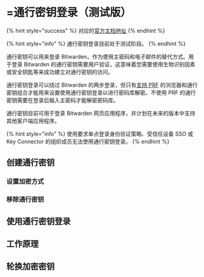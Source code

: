 # =通行密钥登录（测试版）

{% hint style="success" %}
对应的[官方文档地址](https://bitwarden.com/help/login-with-passkeys/)
{% endhint %}

{% hint style="info" %}
通行密钥登录目前处于测试阶段。
{% endhint %}

通行密钥可以用来登录 Bitwarden，作为使用主密码和电子邮件的替代方式。用于登录 Bitwarden 的通行密钥需要用户验证，这意味着您需要使用生物识别因素或安全钥匙等来成功建立对通行密钥的访问。

通行密钥登录可以绕过 Bitwarden 的两步登录，但只有[支持 PRF](https://bitwarden.com/blog/prf-webauthn-and-its-role-in-passkeys/) 的浏览器和通行密钥组合才能用来设置使用通行密钥登录以进行密码库解密。不使用 PRF 的通行密钥需要在登录后输入主密码才能解密密码库。

通行密钥目前可用于登录 Bitwarden 网页应用程序，并计划在未来的版本中支持其他客户端应用程序。

{% hint style="info" %}
使用要求单点登录身份验证策略、受信任设备 SSO 或 Key Connector 的组织成员无法使用通行密钥登录。
{% endhint %}

## 创建通行密钥 <a href="#create-a-passkey" id="create-a-passkey"></a>

### 设置加密方式 <a href="#set-up-encryption" id="set-up-encryption"></a>

### 移除通行密钥 <a href="#remove-a-passkey" id="remove-a-passkey"></a>

## 使用通行密钥登录 <a href="#log-in-with-your-passkey" id="log-in-with-your-passkey"></a>

## 工作原理 <a href="#how-it-works" id="how-it-works"></a>

## 轮换加密密钥 <a href="#rotating-your-encryption-key" id="rotating-your-encryption-key"></a>
